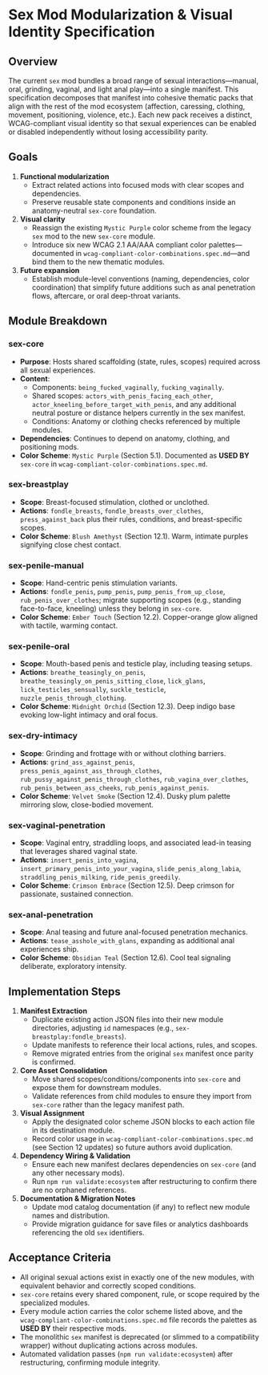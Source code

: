 # Sex Mod Modularization & Visual Identity Specification

## Overview

The current `sex` mod bundles a broad range of sexual interactions—manual, oral, grinding, vaginal, and light anal play—into a single manifest. This specification decomposes that manifest into cohesive thematic packs that align with the rest of the mod ecosystem (affection, caressing, clothing, movement, positioning, violence, etc.). Each new pack receives a distinct, WCAG-compliant visual identity so that sexual experiences can be enabled or disabled independently without losing accessibility parity.

## Goals

1. **Functional modularization**
   - Extract related actions into focused mods with clear scopes and dependencies.
   - Preserve reusable state components and conditions inside an anatomy-neutral `sex-core` foundation.
2. **Visual clarity**
   - Reassign the existing `Mystic Purple` color scheme from the legacy `sex` mod to the new `sex-core` module.
   - Introduce six new WCAG 2.1 AA/AAA compliant color palettes—documented in `wcag-compliant-color-combinations.spec.md`—and bind them to the new thematic modules.
3. **Future expansion**
   - Establish module-level conventions (naming, dependencies, color coordination) that simplify future additions such as anal penetration flows, aftercare, or oral deep-throat variants.

## Module Breakdown

### sex-core
- **Purpose**: Hosts shared scaffolding (state, rules, scopes) required across all sexual experiences.
- **Content**:
  - Components: `being_fucked_vaginally`, `fucking_vaginally`.
  - Shared scopes: `actors_with_penis_facing_each_other`, `actor_kneeling_before_target_with_penis`, and any additional neutral posture or distance helpers currently in the sex manifest.
  - Conditions: Anatomy or clothing checks referenced by multiple modules.
- **Dependencies**: Continues to depend on anatomy, clothing, and positioning mods.
- **Color Scheme**: `Mystic Purple` (Section 5.1). Documented as **USED BY** `sex-core` in `wcag-compliant-color-combinations.spec.md`.

### sex-breastplay
- **Scope**: Breast-focused stimulation, clothed or unclothed.
- **Actions**: `fondle_breasts`, `fondle_breasts_over_clothes`, `press_against_back` plus their rules, conditions, and breast-specific scopes.
- **Color Scheme**: `Blush Amethyst` (Section 12.1). Warm, intimate purples signifying close chest contact.

### sex-penile-manual
- **Scope**: Hand-centric penis stimulation variants.
- **Actions**: `fondle_penis`, `pump_penis`, `pump_penis_from_up_close`, `rub_penis_over_clothes`; migrate supporting scopes (e.g., standing face-to-face, kneeling) unless they belong in `sex-core`.
- **Color Scheme**: `Ember Touch` (Section 12.2). Copper-orange glow aligned with tactile, warming contact.

### sex-penile-oral
- **Scope**: Mouth-based penis and testicle play, including teasing setups.
- **Actions**: `breathe_teasingly_on_penis`, `breathe_teasingly_on_penis_sitting_close`, `lick_glans`, `lick_testicles_sensually`, `suckle_testicle`, `nuzzle_penis_through_clothing`.
- **Color Scheme**: `Midnight Orchid` (Section 12.3). Deep indigo base evoking low-light intimacy and oral focus.

### sex-dry-intimacy
- **Scope**: Grinding and frottage with or without clothing barriers.
- **Actions**: `grind_ass_against_penis`, `press_penis_against_ass_through_clothes`, `rub_pussy_against_penis_through_clothes`, `rub_vagina_over_clothes`, `rub_penis_between_ass_cheeks`, `rub_penis_against_penis`.
- **Color Scheme**: `Velvet Smoke` (Section 12.4). Dusky plum palette mirroring slow, close-bodied movement.

### sex-vaginal-penetration
- **Scope**: Vaginal entry, straddling loops, and associated lead-in teasing that leverages shared vaginal state.
- **Actions**: `insert_penis_into_vagina`, `insert_primary_penis_into_your_vagina`, `slide_penis_along_labia`, `straddling_penis_milking`, `ride_penis_greedily`.
- **Color Scheme**: `Crimson Embrace` (Section 12.5). Deep crimson for passionate, sustained connection.

### sex-anal-penetration
- **Scope**: Anal teasing and future anal-focused penetration mechanics.
- **Actions**: `tease_asshole_with_glans`, expanding as additional anal experiences ship.
- **Color Scheme**: `Obsidian Teal` (Section 12.6). Cool teal signaling deliberate, exploratory intensity.

## Implementation Steps

1. **Manifest Extraction**
   - Duplicate existing action JSON files into their new module directories, adjusting `id` namespaces (e.g., `sex-breastplay:fondle_breasts`).
   - Update manifests to reference their local actions, rules, and scopes.
   - Remove migrated entries from the original `sex` manifest once parity is confirmed.
2. **Core Asset Consolidation**
   - Move shared scopes/conditions/components into `sex-core` and expose them for downstream modules.
   - Validate references from child modules to ensure they import from `sex-core` rather than the legacy manifest path.
3. **Visual Assignment**
   - Apply the designated color scheme JSON blocks to each action file in its destination module.
   - Record color usage in `wcag-compliant-color-combinations.spec.md` (see Section 12 updates) so future authors avoid duplication.
4. **Dependency Wiring & Validation**
   - Ensure each new manifest declares dependencies on `sex-core` (and any other necessary mods).
   - Run `npm run validate:ecosystem` after restructuring to confirm there are no orphaned references.
5. **Documentation & Migration Notes**
   - Update mod catalog documentation (if any) to reflect new module names and distribution.
   - Provide migration guidance for save files or analytics dashboards referencing the old `sex` identifiers.

## Acceptance Criteria

- All original sexual actions exist in exactly one of the new modules, with equivalent behavior and correctly scoped conditions.
- `sex-core` retains every shared component, rule, or scope required by the specialized modules.
- Every module action carries the color scheme listed above, and the `wcag-compliant-color-combinations.spec.md` file records the palettes as **USED BY** their respective mods.
- The monolithic `sex` manifest is deprecated (or slimmed to a compatibility wrapper) without duplicating actions across modules.
- Automated validation passes (`npm run validate:ecosystem`) after restructuring, confirming module integrity.

